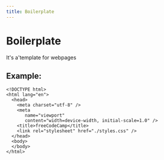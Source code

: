 ```yaml
---
title: Boilerplate
---
```


Boilerplate
===========

It's a'template for webpages

Example:
--------

    <!DOCTYPE html>
    <html lang="en">
      <head>
        <meta charset="utf-8" />
        <meta
           name="viewport"
           content="width=device-width, initial-scale=1.0" />
        <title>freeCodeCamp</title>
        <link rel="stylesheet" href="./styles.css" />
      </head>
      <body>
      </body>
    </html>